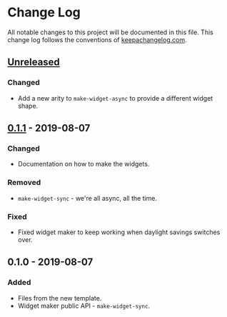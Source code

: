 # Change Log
All notable changes to this project will be documented in this file. This change log follows the conventions of [keepachangelog.com](http://keepachangelog.com/).

## [Unreleased]
### Changed
- Add a new arity to `make-widget-async` to provide a different widget shape.

## [0.1.1] - 2019-08-07
### Changed
- Documentation on how to make the widgets.

### Removed
- `make-widget-sync` - we're all async, all the time.

### Fixed
- Fixed widget maker to keep working when daylight savings switches over.

## 0.1.0 - 2019-08-07
### Added
- Files from the new template.
- Widget maker public API - `make-widget-sync`.

[Unreleased]: https://github.com/your-name/learning-clojure/compare/0.1.1...HEAD
[0.1.1]: https://github.com/your-name/learning-clojure/compare/0.1.0...0.1.1
